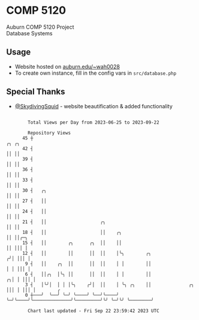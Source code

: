 # COMP 5120
Auburn COMP 5120 Project  
Database Systems

## Usage
- Website hosted on [auburn.edu/~wah0028](https://webhome.auburn.edu/~wah0028/)
- To create own instance, fill in the config vars in `src/database.php`

## Special Thanks
- [@SkydivingSquid](https://github.com/SkydivingSquid) - website beautification & added functionality

```

        Total Views per Day from 2023-06-25 to 2023-09-22

        Repository Views
      45 ┼                                                                        ╭╮ ╭╮
      42 ┤                                                                        ││ ││
      39 ┤                                                                        ││ ││
      36 ┤                                                                        ││ ││
      33 ┤                                                                        ││ ││
      30 ┤   ╭╮                                                                   ││ ││
      27 ┤   ││                                                                   ││ ││
      24 ┤   ││                                                                   ││ ││
      21 ┤   ││                    ╭╮                                             ││ ││
      18 ┤   ││                    ││    ╭╮                                       ││ ││╭─╮
      15 ┤   ││        ╭╮      ╭╮  ││    ││                                       ││ │││ │
      12 ┤   ││        ││      ││  ││    │╰╮        ╭╮                           ╭╯│ │││ │
       9 ┤   ││    ╭╮  ││      ││  ││    │ │        ││                           │ │ │││ │
       6 ┤   ││╭╮  │╰╮ ││      ││  ││    │ │        ││                         ╭╮│ │ │││ │
       3 ┤   │╰╯│  │ │ │╰╮    ╭╯│  ││    │ ╰╮ ╭╮    ││              ╭╮         │││ │ │││ │        ╭
       0 ┼───╯  ╰──╯ ╰─╯ ╰────╯ ╰──╯╰────╯  ╰─╯╰────╯╰──────────────╯╰─────────╯╰╯ ╰─╯╰╯ ╰────────╯

        Chart last updated - Fri Sep 22 23:59:42 2023 UTC
        
```
